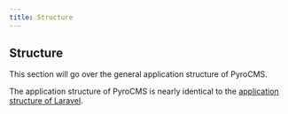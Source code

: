 ```yaml
---
title: Structure  
---
```


## Structure

This section will go over the general application structure of PyroCMS.

The application structure of PyroCMS is nearly identical to the [application structure of Laravel](https://laravel.com/docs/5.3/structure).

